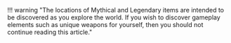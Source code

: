 !!! warning "The locations of Mythical and Legendary items are intended to be discovered as you explore the world. If you wish to discover gameplay elements such as unique weapons for yourself, then you should not continue reading this article."